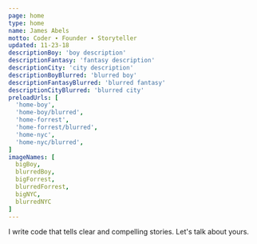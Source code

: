 ```yaml
---
page: home
type: home
name: James Abels
motto: Coder ∙ Founder ∙ Storyteller
updated: 11-23-18
descriptionBoy: 'boy description'
descriptionFantasy: 'fantasy description'
descriptionCity: 'city description'
descriptionBoyBlurred: 'blurred boy'
descriptionFantasyBlurred: 'blurred fantasy'
descriptionCityBlurred: 'blurred city'
preloadUrls: [
  'home-boy',
  'home-boy/blurred',
  'home-forrest',
  'home-forrest/blurred',
  'home-nyc',
  'home-nyc/blurred',
]
imageNames: [
  bigBoy,
  blurredBoy,
  bigForrest,
  blurredForrest,
  bigNYC,
  blurredNYC
]
---
```


I write code that tells clear and compelling stories. Let's talk about yours.